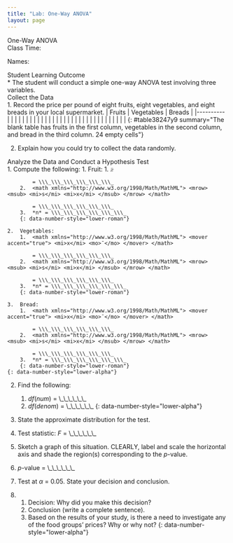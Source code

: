 ```yaml
---
title: "Lab: One-Way ANOVA"
layout: page
---
```



<div data-type="note" class="statistics lab" data-label="" markdown="1">
<div data-type="title">
One-Way ANOVA
</div>
Class Time:

Names:

<div data-type="list" id="id11393471" markdown="1">
<div data-type="title">
Student Learning Outcome
</div>
* The student will conduct a simple one-way ANOVA test involving three variables.

</div>
<div data-type="list" id="list-97632874" markdown="1">
<div data-type="title">
Collect the Data
</div>
1.  Record the price per pound of eight fruits, eight vegetables, and eight breads in your local supermarket.
    | Fruits | Vegetables | Breads |
    |----------
    |  |  |  |
    |  |  |  |
    |  |  |  |
    |  |  |  |
    |  |  |  |
    |  |  |  |
    |  |  |  |
    |  |  |  |
    {: #table38247y9 summary="The blank table has fruits in the first column, vegetables in the second column, and bread in the third column. 24 empty cells"}

2.  Explain how you could try to collect the data randomly.

</div>
<div data-type="list" id="list-3249345685" markdown="1">
<div data-type="title">
Analyze the Data and Conduct a Hypothesis Test
</div>
1.  Compute the following:
    1.  Fruit:
        1.  <math xmlns="http://www.w3.org/1998/Math/MathML"> <mover accent="true"> <mi>x</mi> <mo>¯</mo> </mover> </math>
            
            = \\\_\\\_\\\_\\\_\\\_\\\_
        2.  <math xmlns="http://www.w3.org/1998/Math/MathML"> <mrow> <msub> <mi>s</mi> <mi>x</mi> </msub> </mrow> </math>
            
            = \\\_\\\_\\\_\\\_\\\_\\\_
        3.  *n* = \\\_\\\_\\\_\\\_\\\_\\\_
        {: data-number-style="lower-roman"}
    
    2.  Vegetables:
        1.  <math xmlns="http://www.w3.org/1998/Math/MathML"> <mover accent="true"> <mi>x</mi> <mo>¯</mo> </mover> </math>
            
            = \\\_\\\_\\\_\\\_\\\_\\\_
        2.  <math xmlns="http://www.w3.org/1998/Math/MathML"> <mrow> <msub> <mi>s</mi> <mi>x</mi> </msub> </mrow> </math>
            
            = \\\_\\\_\\\_\\\_\\\_\\\_
        3.  *n* = \\\_\\\_\\\_\\\_\\\_\\\_
        {: data-number-style="lower-roman"}
    
    3.  Bread:
        1.  <math xmlns="http://www.w3.org/1998/Math/MathML"> <mover accent="true"> <mi>x</mi> <mo>¯</mo> </mover> </math>
            
            = \\\_\\\_\\\_\\\_\\\_\\\_
        2.  <math xmlns="http://www.w3.org/1998/Math/MathML"> <mrow> <msub> <mi>s</mi> <mi>x</mi> </msub> </mrow> </math>
            
            = \\\_\\\_\\\_\\\_\\\_\\\_
        3.  *n* = \\\_\\\_\\\_\\\_\\\_\\\_
        {: data-number-style="lower-roman"}
    {: data-number-style="lower-alpha"}

2.  Find the following:
    1.  *df*(*num*) = \\\_\\\_\\\_\\\_\\\_\\\_
    2.  *df*(*denom*) = \\\_\\\_\\\_\\\_\\\_\\\_
    {: data-number-style="lower-alpha"}

3.  State the approximate distribution for the test.
4.  Test statistic: *F* = \\\_\\\_\\\_\\\_\\\_\\\_
5.  Sketch a graph of this situation. CLEARLY, label and scale the horizontal axis and shade the region(s) corresponding to the *p*-value.
6.  *p*-value = \\\_\\\_\\\_\\\_\\\_\\\_
7.  Test at *α* = 0.05. State your decision and conclusion.
8.  1.  Decision: Why did you make this decision?
    2.  Conclusion (write a complete sentence).
    3.  Based on the results of your study, is there a need to investigate any of the food groups’ prices? Why or why not?
    {: data-number-style="lower-alpha"}

</div>
</div>

